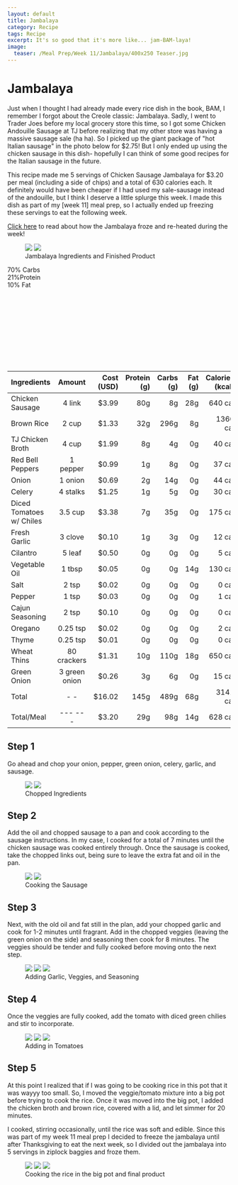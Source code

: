 ```yaml
---
layout: default
title: Jambalaya
category: Recipe
tags: Recipe
excerpt: It's so good that it's more like... jam-BAM-laya! 
image:
  teaser: /Meal Prep/Week 11/Jambalaya/400x250 Teaser.jpg
---
```


# Jambalaya

Just when I thought I had already made every rice dish in the book, BAM, I remember I forgot about the Creole classic: Jambalaya. Sadly, I went to Trader Joes before my local grocery store this time, so I got some Chicken Andouille Sausage at TJ before realizing  that my other store was having a massive sausage sale (ha ha). So I picked up the giant package of "hot Italian sausage" in the photo below for $2.75! But I only ended up using the chicken sausage in this dish- hopefully I can think of some good recipes for the Italian sausage in the future. 
 
This recipe made me 5 servings of Chicken Sausage Jambalaya for $3.20 per meal (including a side of chips) and a total of 630 calories each. It definitely would have been cheaper if I had used my sale-sausage instead of the andouille, but I think I deserve a little splurge this week. I made this dish as part of my [week 11] meal prep, so I actually ended up freezing these servings to eat the following week. 

[Click here](http://underwriteyourlife.com/meal%20prep/Week-11-Evaluation/) to read about how the Jambalaya froze and re-heated during the week!

<figure class="half">
	<img src="{{ site.url }}/images/Meal Prep/Week 11/Jambalaya/0 Ingredients.jpg">
	<img src="{{ site.url }}/images/Meal Prep/Week 11/Jambalaya/0.5 Finished.jpg">
	<figcaption> Jambalaya Ingredients and Finished Product </figcaption>
</figure>

<div class="c100 p70 big">
  <span>70% Carbs </span>
  <div class="slice">
    <div class="bar"></div>
    <div class="fill"></div>
  </div>
</div>

<div class="c100 p21 big">
  <span>21%Protein </span>
  <div class="slice">
    <div class="bar"></div>
    <div class="fill"></div>
  </div>
</div>

<div class="c100 p10 big">
  <span>10% Fat </span>
  <div class="slice">
    <div class="bar"></div>
    <div class="fill"></div>
  </div>
</div>

<br>
<br />
<br>
<br />
<br>
<br />
<br>
<br />
<br>
<br />


|	**Ingredients**	|	**Amount**		|	 **Cost (USD)** 	|	**Protein (g)**	|	**Carbs (g)**	|	**Fat (g)**	|	**Calories (kcal)**
|	:----------	|	:----------:		|	 ---------: 	|	 ---------: 	|	 ---------: 	|	 ---------: 	|	 ---------: 
|	Chicken Sausage	|	4	link	|	 $3.99 	|	80g	|	8g	|	28g	|	640 cal
|	Brown Rice	|	2	cup	|	 $1.33 	|	32g	|	296g	|	8g	|	1360 cal
|	TJ Chicken Broth	|	4	cup	|	 $1.99 	|	8g	|	4g	|	0g	|	40 cal
|	Red Bell Peppers	|	1	pepper	|	 $0.99 	|	1g	|	8g	|	0g	|	37 cal
|	Onion	|	1	onion	|	 $0.69 	|	2g	|	14g	|	0g	|	44 cal
|	Celery	|	4	stalks	|	 $1.25 	|	1g	|	5g	|	0g	|	30 cal
|	Diced Tomatoes w/ Chiles	|	3.5	cup	|	 $3.38 	|	7g	|	35g	|	0g	|	175 cal
|	Fresh Garlic	|	3	clove	|	 $0.10 	|	1g	|	3g	|	0g	|	12 cal
|	Cilantro	|	5	leaf	|	 $0.50 	|	0g	|	0g	|	0g	|	5 cal
|	Vegetable Oil	|	1	tbsp	|	 $0.05 	|	0g	|	0g	|	14g	|	130 cal
|	Salt	|	2	tsp	|	 $0.02 	|	0g	|	0g	|	0g	|	0 cal
|	Pepper	|	1	tsp	|	 $0.03 	|	0g	|	0g	|	0g	|	1 cal
|	Cajun Seasoning	|	2	tsp	|	 $0.10 	|	0g	|	0g	|	0g	|	0 cal
|	Oregano	|	0.25	tsp	|	 $0.02 	|	0g	|	0g	|	0g	|	2 cal
|	Thyme	|	0.25	tsp	|	 $0.01 	|	0g	|	0g	|	0g	|	0 cal
|	Wheat Thins	|	80	crackers	|	 $1.31 	|	10g	|	110g	|	18g	|	650 cal
|	Green Onion	|	3	green onion	|	 $0.26 	|	3g	|	6g	|	0g	|	15 cal
|	Total	|	-	-	|	 $16.02 	|	145g	|	489g	|	68g	|	3141 cal
|	Total/Meal	|	---	---	|	 $3.20 	|	29g	|	98g	|	14g	|	628 cal


<h2> Step 1 </h2>

Go ahead and chop your onion, pepper, green onion, celery, garlic, and sausage.  

<figure class="half">
	<img src="{{ site.url }}/images/Meal Prep/Week 11/Jambalaya/1 Chopped.jpg">
	<img src="{{ site.url }}/images/Meal Prep/Week 11/Jambalaya/1.5 Chopped.jpg">
	<figcaption> Chopped Ingredients </figcaption>
</figure>

<h2> Step 2 </h2>

Add the oil and chopped sausage to a pan and cook according to the sausage instructions. In my case, I cooked for a total of 7 minutes until the chicken sausage was cooked entirely through. Once the sausage is cooked, take the chopped links out, being sure to leave the extra fat and oil in the pan. 

<figure class="half">
	<img src="{{ site.url }}/images/Meal Prep/Week 11/Jambalaya/2 Sausage.jpg">
	<img src="{{ site.url }}/images/Meal Prep/Week 11/Jambalaya/2.5 Cooked Sausage.jpg">
	<figcaption> Cooking the Sausage </figcaption>
</figure>

<h2> Step 3 </h2>

Next, with the old oil and fat still in the plan, add your chopped garlic and cook for 1-2 minutes until fragrant. Add in the chopped veggies (leaving the green onion on the side) and seasoning then cook for 8 minutes. The veggies should be tender and fully cooked before moving onto the next step. 

<figure class="third">
	<img src="{{ site.url }}/images/Meal Prep/Week 11/Jambalaya/3 Garlic.jpg">
	<img src="{{ site.url }}/images/Meal Prep/Week 11/Jambalaya/3.5 Veggies.jpg">
	<img src="{{ site.url }}/images/Meal Prep/Week 11/Jambalaya/3.7 Seasoning.jpg">
	<figcaption> Adding Garlic, Veggies, and Seasoning </figcaption>
</figure>

<h2> Step 4 </h2>

Once the veggies are fully cooked, add the tomato with diced green chilies and stir to incorporate. 

<figure class="third">
	<img src="{{ site.url }}/images/Meal Prep/Week 11/Jambalaya/4 Cooked.jpg">
	<img src="{{ site.url }}/images/Meal Prep/Week 11/Jambalaya/4.5 Tomatoes.jpg">
	<img src="{{ site.url }}/images/Meal Prep/Week 11/Jambalaya/4.7 Incorporated.jpg">
	<figcaption> Adding in Tomatoes </figcaption>
</figure>

<h2> Step 5 </h2>

At this point I realized that if I was going to be cooking rice in this pot that it was wayyy too small. So, I moved the veggie/tomato mixture into a big pot before trying to cook the rice. Once it was moved into the big pot, I added the chicken broth and brown rice, covered with a lid, and let simmer for 20 minutes. 

I cooked, stirring occasionally, until the rice was soft and edible. Since this was part of my week 11 meal prep I decided to freeze the jambalaya until after Thanksgiving to eat the next week, so I divided out the jambalaya into 5 servings in ziplock baggies and froze them. 

<figure class="third">
	<img src="{{ site.url }}/images/Meal Prep/Week 11/Jambalaya/5 Big Pot.jpg">
	<img src="{{ site.url }}/images/Meal Prep/Week 11/Jambalaya/5.5 Rice.jpg">
	<img src="{{ site.url }}/images/Meal Prep/Week 11/Jambalaya/5.7 Rice Cooked.jpg">
	<figcaption> Cooking the rice in the big pot and final product </figcaption>
</figure>

